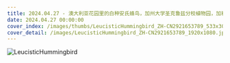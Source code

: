 ```yaml
---
title: 2024.04.27 - 澳大利亚花园里的白种安氏蜂鸟，加州大学圣克鲁兹分校植物园，加利福尼亚州，美国 (© yhelfman/Getty Images)
date: 2024.04.27 00:00:00
cover_index: /images/thumbs/LeucisticHummingbird_ZH-CN2921653789_533x300.jpg
cover_detail: /images/LeucisticHummingbird_ZH-CN2921653789_1920x1080.jpg
---
```


![LeucisticHummingbird](/images/LeucisticHummingbird_ZH-CN2921653789_1920x1080.jpg)
